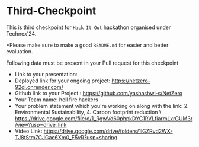 # Third-Checkpoint

This is third checkpoint for `Hack It Out` hackathon organised under Technex'24.

*Please make sure to make a good `README.md` for easier and better evaluation.

Following data must be present in your Pull request for this checkpoint
- Link to your presentation: 
- Deployed link for your ongoing project: https://netzero-92di.onrender.com/
- Github link to your Project : https://github.com/yashashwi-s/NetZero
- Your Team name: hell fire hackers
- Your problem statement which you're working on along with the link: 2. Environmental Sustainability, 4. Carbon footprint reduction \ https://drive.google.com/file/d/1_RgwVd60phpkDYC1RVLfiarmLxrGUM3r/view?usp=drive_link
- Video Link: https://drive.google.com/drive/folders/1lGZRvd2WX-TJ8tStm7CJGac6Xm0_F5vR?usp=sharing
  
